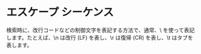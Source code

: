 # エスケープ シーケンス

検索時に、改行コードなどの制御文字を表記する方法で、通常、\ を使って表記します。たとえば、\\n は改行 (LF) を表し、\\r は復帰 (CR) を表し、\\t はタブを表します。
